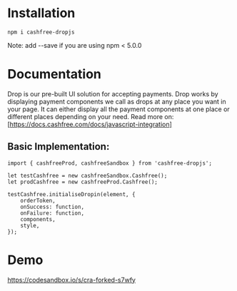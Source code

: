# **Installation**

```
npm i cashfree-dropjs
```

Note: add --save if you are using npm < 5.0.0

# Documentation

Drop is our pre-built UI solution for accepting payments. Drop works by displaying payment components we call as drops at any place you want in your page. It can either display all the payment components at one place or different places depending on your need. Read more on:
[https://docs.cashfree.com/docs/javascript-integration]

## Basic Implementation:
```
import { cashfreeProd, cashfreeSandbox } from 'cashfree-dropjs';

let testCashfree = new cashfreeSandbox.Cashfree();
let prodCashfree = new cashfreeProd.Cashfree();

testCashfree.initialiseDropin(element, {
    orderToken,
    onSuccess: function,
    onFailure: function,
    components,
    style,
});
```

# Demo


https://codesandbox.io/s/cra-forked-s7wfy
